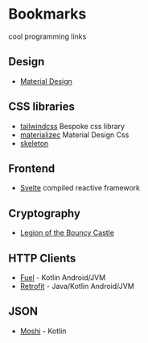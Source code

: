 # Bookmarks
cool programming links

## Design
- [Material Design](https://material.io/)

## CSS libraries 
- [tailwindcss](https://tailwindcss.com/) Bespoke css library
- [materializec](https://materializecss.com/) Material Design Css
- [skeleton](http://getskeleton.com/)

## Frontend
- [Svelte](https://svelte.dev/) compiled reactive framework 

## Cryptography
- [Legion of the Bouncy Castle](https://bouncycastle.org/)

## HTTP Clients
- [Fuel]() - Kotlin Android/JVM
- [Retrofit]() - Java/Kotlin Android/JVM

## JSON
- [Moshi]() - Kotlin

